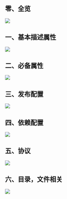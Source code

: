 
## 零、全览
![](https://cdn.nlark.com/yuque/0/2021/jpeg/296173/1612432573618-a66bfa98-3bf0-41a4-b5d9-c5bba5333e4e.jpeg)
## 一、基本描述属性
![](https://cdn.nlark.com/yuque/0/2021/jpeg/296173/1612432573440-598b2830-943a-4b67-9189-3c0dcb15b208.jpeg)
## 二、必备属性
![](https://cdn.nlark.com/yuque/0/2021/jpeg/296173/1612432348434-4fece7b1-9d3b-4a92-af55-9e37e8d19a1e.jpeg)
## 三、发布配置
![](https://cdn.nlark.com/yuque/0/2021/jpeg/296173/1612432348455-e663166d-55fa-4869-9b5d-84fa287f42db.jpeg)
## 四、依赖配置
![](https://cdn.nlark.com/yuque/0/2021/jpeg/296173/1612432348461-aa096fb4-453f-4337-a8c0-8f20c8ca4e6b.jpeg)
## 五、协议
![](https://cdn.nlark.com/yuque/0/2021/jpeg/296173/1612432348487-8f6ced3a-3e9d-400c-9764-d73d09833301.jpeg)
## 六、目录，文件相关

![](https://cdn.nlark.com/yuque/0/2021/jpeg/296173/1612432348491-b50c97ba-3fc8-4821-a979-2d5bb975baa5.jpeg)